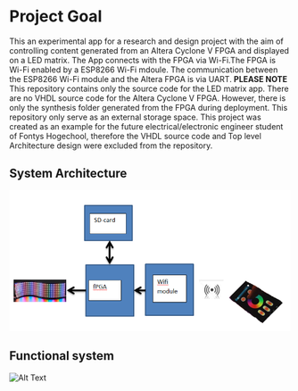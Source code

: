 # Project Goal
This an experimental app for a research and design project with the aim of controlling content generated from an Altera Cyclone V FPGA and displayed on a LED matrix. The App connects with the FPGA via Wi-Fi.The FPGA is Wi-Fi enabled by a ESP8266 Wi-Fi mdoule. The communication between the ESP8266 Wi-Fi module and the Altera FPGA is via UART.<enter>
  **PLEASE NOTE** This repository contains only the source code for the LED matrix app. There are no VHDL source code for the Altera Cyclone V FPGA.<enter>
  However, there is only the synthesis folder generated from the FPGA during deployment. This repository only serve as an external storage space.<enter>
  This project was created as an example for the future electrical/electronic engineer student of
Fontys Hogechool, therefore the VHDL source code and Top level Architecture design were excluded from the repository.  

## System Architecture
![Image](https://github.com/Emchei/LED-matrix-App/blob/master/dsd.png)

## Functional system
![Alt Text](https://github.com/Emchei/LED-matrix-App/blob/master/giphy-downsized-large.gif)
